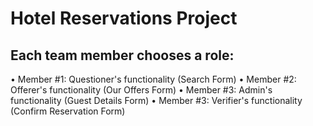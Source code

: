 # Hotel Reservations Project

## Each team member chooses a role:

•	Member #1: Questioner's functionality (Search Form) 
•	Member #2: Offerer's functionality (Our Offers Form)
•	Member #3: Admin's functionality (Guest Details Form)
•	Member #3: Verifier's functionality (Confirm Reservation Form)

